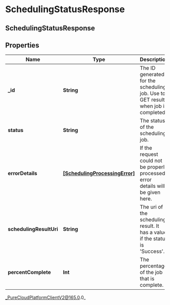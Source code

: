 # SchedulingStatusResponse

## SchedulingStatusResponse

## Properties

|Name | Type | Description | Notes|
|------------ | ------------- | ------------- | -------------|
| **_id** | **String** | The ID generated for the scheduling job.  Use to GET result when job is completed. | [optional] |
| **status** | **String** | The status of the scheduling job. | [optional] |
| **errorDetails** | [**[SchedulingProcessingError]**]([SchedulingProcessingError]) | If the request could not be properly processed, error details will be given here. | [optional] |
| **schedulingResultUri** | **String** | The uri of the scheduling result. It has a value if the status is &#39;Success&#39;. | [optional] |
| **percentComplete** | **Int** | The percentage of the job that is complete. | [optional] |



_PureCloudPlatformClientV2@165.0.0_
